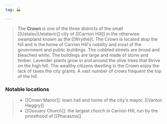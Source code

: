 ```yaml
---
tag: 🏭

---
```

> The **Crown** is one of the three districts of the small [[Ustalav|Ustalavic]] city of [[Carrion Hill]] in the otherwise swampland known as the [[Wrythe]]. The Crown is located atop the hill and is the home of Carrion Hill's nobility and most of the government and public buildings. The cobbled streets are broad and bleached white. The buildings are large and made of stone and timber. Lavender plants grow in and around the olive trees that thrive on the high hill. The wealthy citizens dwelling in the Crown enjoy the lack of taxes the city grants. A vast number of crows frequent the top of the hill.


### Notable locations

> - [[Crown Manor]]: town hall and home of the city's mayor, [[Vanton Heggry]]
> - [[Ossuary Church]]: the largest church in Carrion Hill, run by the priesthood of [[Pharasma]]






